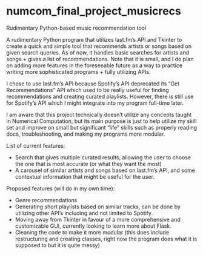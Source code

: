 # numcom_final_project_musicrecs
Rudimentary Python-based music recommendation tool

A rudimentary Python program that utilizes last.fm’s API and Tkinter to create a quick and simple tool that recommends artists or songs based on given search queries. As of now, it handles basic searches for artists and songs + gives a list of recommendations. Note that it is small, and I do plan on adding more features in the foreseeable future as a way to practice writing more sophisticated programs + fully utilizing APIs.

I chose to use last.fm’s API because Spotify’s API deprecated its “Get Recommendations” API which used to be really useful for finding recommendations and creating curated playlists. However, there is still use for Spotify’s API which I might integrate into my program full-time later.

I am aware that this project technically doesn’t utilize any concepts taught in Numerical Computation, but its main purpose is just to help utilize my skill set and improve on small but significant “life” skills such as properly reading docs, troubleshooting, and making my programs more modular.

List of current features:
- Search that gives multiple curated results, allowing the user to choose the one that is most accurate (or what they want the most)
- A carousel of similar artists and songs based on last.fm’s API, and some contextual information that might be useful for the user.

Proposed features (will do in my own time):
- Genre recommendations
- Generating short playlists based on similar tracks, can be done by utilizing other API’s including and not limited to Spotify.
- Moving away from Tkinter in favour of a more comprehensive and customizable GUI, currently looking to learn more about Flask.
- Cleaning the code to make it more modular (this does include restructuring and creating classes, right now the program does what it is supposed to but it is quite messy)
